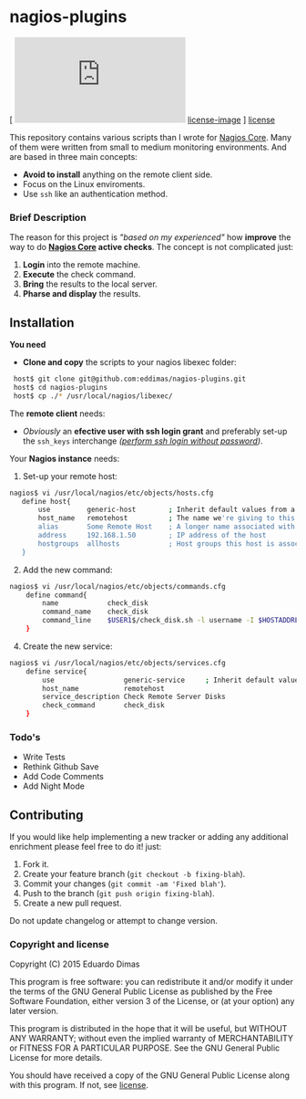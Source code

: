 # nagios-plugins
[ ![License] [license-image] ] [license]

This repository contains various scripts than I wrote for [Nagios Core].
Many of them were written from small to medium monitoring environments. And are based in three main concepts:

* **Avoid to install** anything on the remote client side.
* Focus on the Linux enviroments.
* Use `ssh` like an authentication method.

### Brief Description

The reason for this project is *"based on my experienced"* how **improve** the way to do **[Nagios Core] active checks**. The concept is not complicated just:

1. **Login** into the remote machine.
2. **Execute** the check command.
3. **Bring** the results to the local server.
4. **Pharse and display** the results.

## Installation

**You need** 
* **Clone and copy** the scripts to your nagios libexec folder:
```bash
 host$ git clone git@github.com:eddimas/nagios-plugins.git
 host$ cd nagios-plugins
 host$ cp ./* /usr/local/nagios/libexec/
```

The **remote client** needs:
* *Obviously* an **efective user with ssh login grant** and preferably set-up the `ssh_keys` interchange *([perform ssh login without password])*. 

Your **Nagios instance** needs:

1. Set-up your remote host:
 ```bash
nagios$ vi /usr/local/nagios/etc/objects/hosts.cfg
    define host{
        use         generic-host		; Inherit default values from a template
	    host_name   remotehost          ; The name we're giving to this host
	    alias		Some Remote Host	; A longer name associated with the host
	    address     192.168.1.50		; IP address of the host
	    hostgroups  allhosts            ; Host groups this host is associated with
	}
```
2. Add the new command:
``` bash
nagios$ vi /usr/local/nagios/etc/objects/commands.cfg
    define command{
        name		    check_disk
        command_name	check_disk
        command_line	$USER1$/check_disk.sh -l username -I $HOSTADDRESS$ -w $ARG1$ -c $ARG2$
    }
```
4. Create the new service:
``` bash
nagios$ vi /usr/local/nagios/etc/objects/services.cfg
    define service{
        use                 generic-service		; Inherit default values from a template
        host_name           remotehost
        service_description Check Remote Server Disks
        check_command       check_disk
    }
```

### Todo's

 - Write Tests
 - Rethink Github Save
 - Add Code Comments
 - Add Night Mode

## Contributing

If you would like help implementing a new tracker or adding any additional enrichment please feel free to do it! just:

1. Fork it.
2. Create your feature branch (`git checkout -b fixing-blah`).
3. Commit your changes (`git commit -am 'Fixed blah'`).
5. Push to the branch (`git push origin fixing-blah`).
6. Create a new pull request.

Do not update changelog or attempt to change version.

### Copyright and license

Copyright (C) 2015  Eduardo Dimas

This program is free software: you can redistribute it and/or modify it under the terms of the GNU General Public License as published by the Free Software Foundation, either version 3 of the License, or (at your option) any later version.

This program is distributed in the hope that it will be useful, but WITHOUT ANY WARRANTY; without even the implied warranty of MERCHANTABILITY or FITNESS FOR A PARTICULAR PURPOSE.  See the GNU General Public License for more details.

You should have received a copy of the GNU General Public License along with this program.  If not, see [license].

[license-image]: https://img.shields.io/badge/license-GNU--3-blue.svg?style=flat
[license]: https://www.gnu.org/licenses/gpl.html
[Nagios]:https://github.com/NagiosEnterprises/nagioscore
[Nagios Core]:https://github.com/NagiosEnterprises/nagioscore
[perform ssh login without password]: http://www.thegeekstuff.com/2008/11/3-steps-to-perform-ssh-login-without-password-using-ssh-keygen-ssh-copy-id/